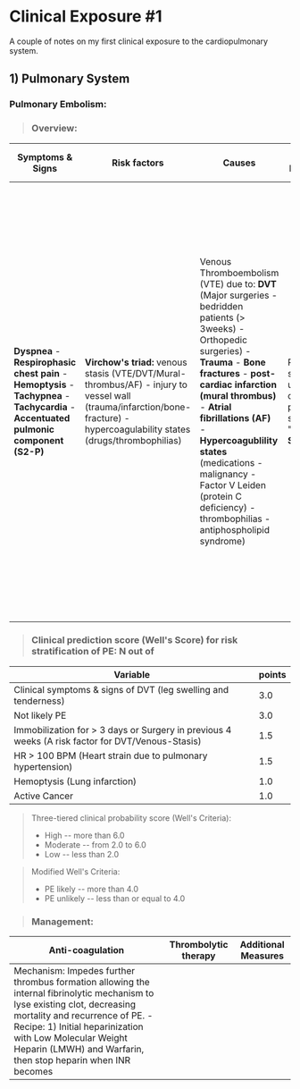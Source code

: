# Clinical Exposure #1

A couple of notes on my first clinical exposure to the cardiopulmonary system.

## 1) Pulmonary System
### Pulmonary Embolism: 

> ### Overview:

| Symptoms & Signs | Risk factors | Causes | Clinical Diagnosing | Lab. findings | Imaging & Special Examinations | 
|------------------|--------------|--------|---------------------|---------------|--------------------------------|
| **Dyspnea** - **Respirophasic chest pain** - **Hemoptysis** - **Tachypnea** - **Tachycardia** - **Accentuated pulmonic component (S2-P)** | **Virchow's triad:** venous stasis (VTE/DVT/Mural-thrombus/AF) - injury to vessel wall (trauma/infarction/bone-fracture) - hypercoagulability states (drugs/thrombophilias) | Venous Thromboembolism (VTE) due to: **DVT** (Major surgeries - bedridden patients (> 3weeks) - Orthopedic surgeries) - **Trauma** - **Bone fractures** - **post-cardiac infarction (mural thrombus)** - **Atrial fibrillations (AF)** - **Hypercoagublility states** (medications - malignancy - Factor V Leiden (protein C deficiency) - thrombophilias - antiphospholipid syndrome) | Risk stratification using the clinical prediction score "**Well's Score**" | **EKG** (Abnormal in 70% of patients - Sinus tachycardia (commonest) - RV hypertrophy - RT axis deviation - RT bundle branch block - P-pulmonale) - **ABG**: (reveals acute respiratory alkalosis due to hyperventilation - Increase in arterial Po2 & alveolar-arterial difference due to the V/Q mismatch) - **Serum D-dimer (> 500 ng/ml - Made when there is still a clinical suspicion even after low pretest probability of PE or for assurance)** - **Serum Cardiac enzymes and BNP (B-type natriuretic peptide)** | **Chest radiograph** (Normal, but paradoxically positive due to hypoxia - Westermark sign - Hampton's hump) - **Helical contrast CT-PA** (_the gold standard diagnostic study_) - **V/Q lung scanning** (alternative to CT-PA) - **Venous thrombosis study** for DVT (trivial study) - _Pulmonary angiography_ (historical study - nowadays is only used during catheter directed therapy (directed thromboectomy)) |

> ### Clinical prediction score (Well's Score) for risk stratification of PE: N out of 

| Variable | points |
|----------|--------|
| Clinical symptoms & signs of DVT (leg swelling and tenderness) | 3.0 | 
| Not likely PE | 3.0 | 
| Immobilization for > 3 days or Surgery in previous 4 weeks (A risk factor for DVT/Venous-Stasis) | 1.5 |
| HR > 100 BPM (Heart strain due to pulmonary hypertension) | 1.5 | 
| Hemoptysis (Lung infarction) | 1.0 | 
| Active Cancer | 1.0 | 

> Three-tiered clinical probability score (Well's Criteria): 
> * High -- more than 6.0
> * Moderate -- from 2.0 to 6.0
> * Low -- less than 2.0

> Modified Well's Criteria:
> * PE likely -- more than 4.0
> * PE unlikely -- less than or equal to 4.0

> ### Management:

| Anti-coagulation | Thrombolytic therapy | Additional Measures | 
|------------------|----------------------|---------------------|
| Mechanism: Impedes further thrombus formation allowing the internal fibrinolytic mechanism to lyse existing clot, decreasing mortality and recurrence of PE. - Recipe: 1) Initial heparinization with Low Molecular Weight Heparin (LMWH) and Warfarin, then stop heparin when INR becomes  | 
